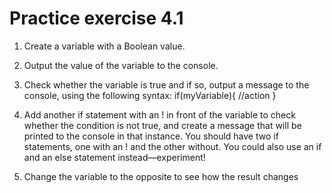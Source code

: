 # Practice exercise 4.1
1. Create a variable with a Boolean value.
2. Output the value of the variable to the console.
3. Check whether the variable is true and if so, output a message to the console, 
using the following syntax:
if(myVariable){
//action
}

4. Add another if statement with an ! in front of the variable to check whether 
the condition is not true, and create a message that will be printed to the 
console in that instance. You should have two if statements, one with an 
! and the other without. You could also use an if and an else statement 
instead—experiment!
5. Change the variable to the opposite to see how the result changes